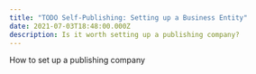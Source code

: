 ```yaml
---
title: "TODO Self-Publishing: Setting up a Business Entity"
date: 2021-07-03T18:48:00.000Z
description: Is it worth setting up a publishing company?
---
```

How to set up a publishing company